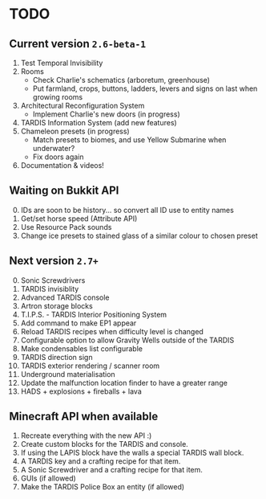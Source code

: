 # TODO

## Current version `2.6-beta-1`
1. Test Temporal Invisibility
2. Rooms
   * Check Charlie's schematics (arboretum, greenhouse)
   * Put farmland, crops, buttons, ladders, levers and signs on last when growing rooms   
3. Architectural Reconfiguration System
    * Implement Charlie's new doors (in progress)
4. TARDIS Information System (add new features)
5. Chameleon presets (in progress)
    * Match presets to biomes, and use Yellow Submarine when underwater?
    * Fix doors again
6. Documentation & videos!

## Waiting on Bukkit API
0. IDs are soon to be history... so convert all ID use to entity names
1. Get/set horse speed (Attribute API)
2. Use Resource Pack sounds
3. Change ice presets to stained glass of a similar colour to chosen preset

## Next version `2.7+`
0. Sonic Screwdrivers
1. TARDIS invisiblity
2. Advanced TARDIS console
3. Artron storage blocks
4. T.I.P.S. - TARDIS Interior Positioning System
5. Add command to make EP1 appear
6. Reload TARDIS recipes when difficulty level is changed
7. Configurable option to allow Gravity Wells outside of the TARDIS
8. Make condensables list configurable
9. TARDIS direction sign
10. TARDIS exterior rendering / scanner room
11. Underground materialisation
12. Update the malfunction location finder to have a greater range
13. HADS + explosions + fireballs + lava

## Minecraft API when available
1. Recreate everything with the new API :)
2. Create custom blocks for the TARDIS and console.
3. If using the LAPIS block have the walls a special TARDIS wall block.
4. A TARDIS key and a crafting recipe for that item.
5. A Sonic Screwdriver and a crafting recipe for that item.
6. GUIs (if allowed)
7. Make the TARDIS Police Box an entity (if allowed)

